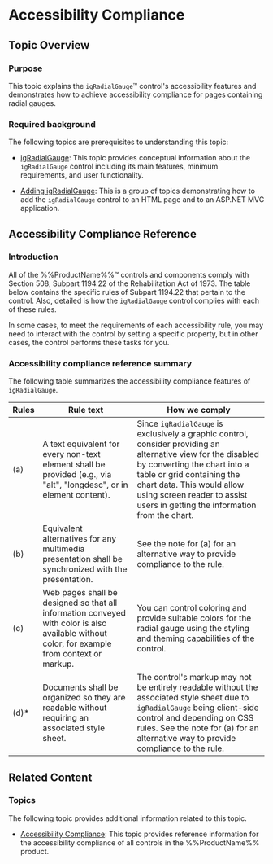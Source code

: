 ﻿<!--
|metadata|
{
    "fileName": "igradialgauge-accessibility-compliance",
    "controlName": "igRadialGauge",
    "tags": ["Section 508"]
}
|metadata|
-->

# Accessibility Compliance

## Topic Overview
### Purpose

This topic explains the `igRadialGauge`™ control's accessibility features and demonstrates how to achieve accessibility compliance for pages containing radial gauges.

### Required background

The following topics are prerequisites to understanding this topic:

- [igRadialGauge](igRadialGauge.html): This topic provides conceptual information about the `igRadialGauge` control including its main features, minimum requirements, and user functionality.

- [Adding igRadialGauge](igRadialGauge-Getting-Started-with-igRadialGauge.html): This is a group of topics demonstrating how to add the `igRadialGauge` control to an HTML page and to an ASP.NET MVC application.


## Accessibility Compliance Reference
### Introduction

All of the %%ProductName%%™ controls and components comply with Section 508, Subpart 1194.22 of the Rehabilitation Act of 1973. The table below contains the specific rules of Subpart 1194.22 that pertain to the control. Also, detailed is how the `igRadialGauge` control complies with each of these rules.

In some cases, to meet the requirements of each accessibility rule, you may need to interact with the control by setting a specific property, but in other cases, the control performs these tasks for you.

### Accessibility compliance reference summary

The following table summarizes the accessibility compliance features of `igRadialGauge`.

Rules| Rule text| How we comply
---|---|---
(a)|A text equivalent for every non-text element shall be provided (e.g., via "alt", "longdesc", or in element content).|Since `igRadialGauge` is exclusively a graphic control, consider providing an alternative view for the disabled by converting the chart into a table or grid containing the chart data. This would allow using screen reader to assist users in getting the information from the chart.
(b)|Equivalent alternatives for any multimedia presentation shall be synchronized with the presentation.|See the note for (a) for an alternative way to provide compliance to the rule.
(c)|Web pages shall be designed so that all information conveyed with color is also available without color, for example from context or markup.|You can control coloring and provide suitable colors for the radial gauge using the styling and theming capabilities of the control.
(d)\*|Documents shall be organized so they are readable without requiring an associated style sheet.|The control's markup may not be entirely readable without the associated style sheet due to `igRadialGauge` being client-side control and depending on CSS rules. See the note for (a) for an alternative way to provide compliance to the rule.


## Related Content
### Topics

The following topic provides additional information related to this topic.

- [Accessibility Compliance](Accessibility-Compliance.html): This topic provides reference information for the accessibility compliance of all controls in the %%ProductName%% product.





 

 


